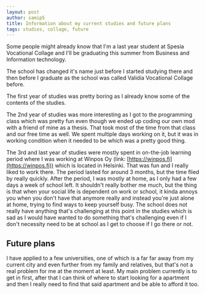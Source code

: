 ```yaml
---
layout: post
author: samip5
title: Information about my current studies and future plans
tags: studies, collage, future
---
```


Some people might already know that I'm a last year student at Spesia Vocational Collage and I'll be graduating this summer from Business and Information technology.

The school has changed it's name just before I started studying there and then before I graduate as the school was called Validia Vocational Collage before.

The first year of studies was pretty boring as I already know some of the contents of the studies.

The 2nd year of studies was more interesting as I got to the programming class which was pretty fun even though we ended up coding our own mod with a friend of mine as a thesis. That took most of the time from that class and our free time as well. We spent multiple days working on it, but it was in working condition when it needed to be which was a pretty good thing.

The 3rd and last year of studies were mostly spent in on-the-job learning period where I was working at Winpos Oy (link: [https://winpos.fi](https://winpos.fi)) which is located in Helsinki. That was fun and I really liked to work there. The period lasted for around 3 months, but the time flied by really quickly.
  After the period, I was mostly at home, as I only had a few days a week of school left. It shouldn't really bother me much, but the thing is that when your social life is dependent on work or school, it kinda annoys you when you don't have that anymore really and instead you're just alone at home, trying to find ways to keep yourself busy.
  The school does not really have anything that's challenging at this point in the studies which is sad as I would have wanted to do something that's challenging even if I don't necessity need to be at school as I get to choose if I go there or not.

## Future plans

I have applied to a few universities, one of which is a far far away from my current city and even further from my family and relatives, but that's not a real problem for me at the moment at least. My main problem currently is to get in first, after that I can think of where to start looking for a apartment and then I really need to find that said apartment and be able to afford it too.
